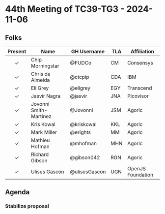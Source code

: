 # 44th Meeting of TC39-TG3 - 2024-11-06

## Folks

| Present | Name                   | GH Username     | TLA | Affiliation       |
| :-----: | ---------------------- | --------------- | --- | ----------------- |
|    ✓    | Chip Morningstar       | @FUDCo          | CM  | Consensys         |
|    ✓    | Chris de Almeida       | @ctcpip         | CDA | IBM               |
|    ✓    | Eli Grey               | @eligrey        | EGY | Transcend         |
|    ✓    | Jasvir Nagra           | @jasvir         | JNA | Picovisor         |
|    ✓    | Jovonni Smith-Martinez | @Jovonni        | JSM | Agoric            |
|    ✓    | Kris Kowal             | @kriskowal      | KKL | Agoric            |
|    ✓    | Mark Miller            | @erights        | MM  | Agoric            |
|    ✓    | Mathieu Hofman         | @mhofman        | MHN | Agoric            |
|    ✓    | Richard Gibson         | @gibson042      | RGN | Agoric            |
|    ✓    | Ulises Gascón          | @ulisesGascon   | UGN | OpenJS Foundation |

## Agenda

### Stabilize proposal

